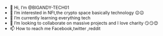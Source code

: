 - 👋 Hi, I’m @BIGANDY-TECH01
- 👀 I’m interested in NFt,the crypto space basically technology 😉😉
- 🌱 I’m currently learning everything tech
- 💞️ I’m looking to collaborate on massive projects and I love charity 😏😏😊
- 📫 How to reach me Facebook,twitter ,reddit


